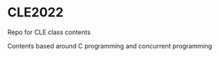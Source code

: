 # CLE2022
Repo for CLE class contents

Contents based around C programming and concurrent programming
